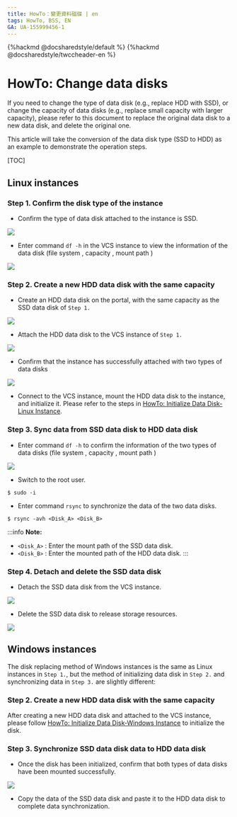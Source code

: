 ```yaml
---
title: HowTo：變更資料磁碟 | en
tags: HowTo, BSS, EN
GA: UA-155999456-1
---
```


{%hackmd @docsharedstyle/default %}
{%hackmd @docsharedstyle/twccheader-en %}

# HowTo: Change data disks

If you need to change the type of data disk (e.g., replace HDD with SSD), or change the capacity of data disks (e.g., replace small capacity with larger capacity), please refer to this document to replace the original data disk to a new data disk, and delete the original one.

This article will take the conversion of the data disk type (SSD to HDD) as an example to demonstrate the operation steps. 

[TOC]

## Linux instances


### Step 1. Confirm the disk type of the instance

* Confirm the type of data disk attached to the instance is SSD.

![](https://cos.twcc.ai/SYS-MANUAL/uploads/upload_56fbf74d4cdb053c62c7de4078d94e6c.png)


* Enter command `df -h` in the VCS instance to view the information of the data disk (file system <Filesystem>, capacity <Size>, mount path <Mounted on>)

![](https://cos.twcc.ai/SYS-MANUAL/uploads/upload_3d9e1124e63cdcc6c839bdee8fc62b5c.png)


### Step 2. Create a new HDD data disk with the same capacity

* Create an HDD data disk on the portal, with the same capacity as the SSD data disk of `Step 1.`

![](https://cos.twcc.ai/SYS-MANUAL/uploads/upload_3be49aa561208a4f884332fa2f3f22c0.png)

* Attach the HDD data disk to the VCS instance of `Step 1.`

![](https://cos.twcc.ai/SYS-MANUAL/uploads/upload_22036a0e1bbc41a8ac754a19d2026509.png)


* Confirm that the instance has successfully attached with two types of data disks

![](https://cos.twcc.ai/SYS-MANUAL/uploads/upload_38d639e2727ad7c85445130035dbd04b.png)



* Connect to the VCS instance, mount the HDD data disk to the instance, and initialize it. Please refer to the steps in [HowTo: Initialize Data Disk-Linux Instance](https://man.twcc.ai/@twccdocs/howto-bss-init-vol-linux-en).

### Step 3. Sync data from SSD data disk to HDD data disk

* Enter command `df -h` to confirm the information of the two types of data disks (file system <Filesystem>, capacity <Size>, mount path <Mounted on>)

![](https://cos.twcc.ai/SYS-MANUAL/uploads/upload_5f9b19ba05c409c20a49b5872c3c7e6f.png)


* Switch to the root user.

```
$ sudo -i
```

* Enter command `rsync` to synchronize the data of the two data disks.

```
$ rsync -avh <Disk_A> <Disk_B>
```

:::info
<i class="fa fa-paperclip fa-20" aria-hidden="true"></i> **Note:** 
- `<Disk_A>` : Enter the mount path of the SSD data disk.
- `<Disk_B>` : Enter the mounted path of the HDD data disk.
:::

### Step 4. Detach and delete the SSD data disk

* Detach the SSD data disk from the VCS instance.

![](https://cos.twcc.ai/SYS-MANUAL/uploads/upload_8ce08c3d7ac56e50a39cebfce4968a3f.png)

* Delete the SSD data disk to release storage resources.


![](https://cos.twcc.ai/SYS-MANUAL/uploads/upload_b66699de0e7f1e26989d01450c2d813b.png)


## Windows instances

The disk replacing method of Windows instances is the same as Linux instances in `Step 1.`, but the method of initializing data disk in `Step 2.` and synchronizing data in `Step 3.` are slightly different:

### Step 2. Create a new HDD data disk with the same capacity

After creating a new HDD data disk and attached to the VCS instance, please follow [HowTo: Initialize Data Disk-Windows Instance](https://man.twcc.ai/@twccdocs/howto-bss-init-vol-windows-en) to initialize the disk.

### Step 3. Synchronize SSD data disk data to HDD data disk

*  Once the disk has been initialized, confirm that both types of data disks have been mounted successfully.

![](https://cos.twcc.ai/SYS-MANUAL/uploads/upload_25092478493e87b17ce423caec4f536e.png)

* Copy the data of the SSD data disk and paste it to the HDD data disk to complete data synchronization.

